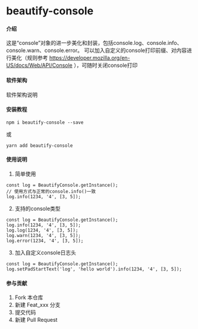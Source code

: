 # beautify-console

#### 介绍
这是“console”对象的进一步美化和封装，包括console.log、console.info、console.warn、console.error。
可以加入自定义的console打印前缀、对内容进行美化（规则参考 https://developer.mozilla.org/en-US/docs/Web/API/Console ），可随时关闭console打印

#### 软件架构
软件架构说明


#### 安装教程

```
npm i beautify-console --save
```
或
```
yarn add beautify-console
```

#### 使用说明

1.  简单使用
```
const log = BeautifyConsole.getInstance();
// 使用方式与正常的console.info()一致
log.info(1234, '4', [3, 5]);

```

2.  支持的console类型
```
const log = BeautifyConsole.getInstance();
log.info(1234, '4', [3, 5]);
log.log(1234, '4', [3, 5]);
log.warn(1234, '4', [3, 5]);
log.error(1234, '4', [3, 5]);
```
3.  加入自定义console日志头
```
const log = BeautifyConsole.getInstance();
log.setPadStartText('log', 'hello world').info(1234, '4', [3, 5]);
```

#### 参与贡献

1.  Fork 本仓库
2.  新建 Feat_xxx 分支
3.  提交代码
4.  新建 Pull Request
